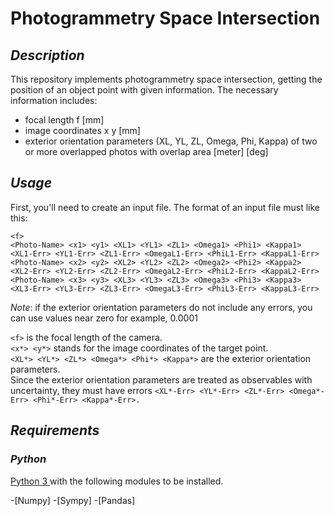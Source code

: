 Photogrammetry Space Intersection
==========

## _Description_ 
This repository implements photogrammetry space intersection, getting the position of an object point with given information.
The necessary information includes:  
+ focal length f [mm]  
+ image coordinates x y [mm]  
+ exterior orientation parameters (XL, YL, ZL, Omega, Phi, Kappa) of two or more overlapped photos with overlap area [meter] [deg]  


## _Usage_
First, you'll need to create an input file. The format of an input file must like this:
```
<f>
<Photo-Name> <x1> <y1> <XL1> <YL1> <ZL1> <Omega1> <Phi1> <Kappa1> <XL1-Err> <YL1-Err> <ZL1-Err> <OmegaL1-Err> <PhiL1-Err> <KappaL1-Err>
<Photo-Name> <x2> <y2> <XL2> <YL2> <ZL2> <Omega2> <Phi2> <Kappa2> <XL2-Err> <YL2-Err> <ZL2-Err> <OmegaL2-Err> <PhiL2-Err> <KappaL2-Err>
<Photo-Name> <x3> <y3> <XL3> <YL3> <ZL3> <Omega3> <Phi3> <Kappa3> <XL3-Err> <YL3-Err> <ZL3-Err> <OmegaL3-Err> <PhiL3-Err> <KappaL3-Err>
```
_Note_: if the exterior orientation parameters do not include any errors, you can use values near zero for example, 0.0001

`<f>` is the focal length of the camera.  
`<x*> <y*>` stands for the image coordinates of the target point.  
`<XL*> <YL*> <ZL*> <Omega*> <Phi*> <Kappa*>` are the exterior orientation parameters.  
Since the exterior orientation parameters are treated as observables with uncertainty, they must have errors `<XL*-Err> <YL*-Err> <ZL*-Err> <Omega*-Err> <Phi*-Err> <Kappa*-Err>.`

## _Requirements_

### _Python_
[Python 3 ](https://www.python.org) with the following modules to be installed.

-[Numpy]
-[Sympy]
-[Pandas]
